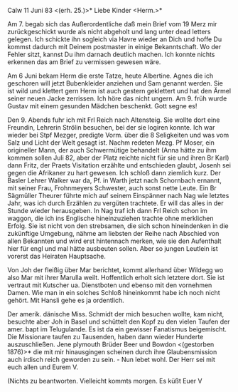  Calw 11 Juni 83
 <(erh. 25.)>*
Liebe Kinder <Herm.>*

Am 7. begab sich das Außerordentliche daß mein Brief vom 19 Merz mir zurückgeschickt wurde als nicht abgeholt und lang unter dead letters gelegen. Ich schickte ihn sogleich via Havre wieder an Dich und hoffe Du kommst dadurch mit Deinem postmaster in einige Bekanntschaft. Wo der Fehler sitzt, kannst Du ihm darnach deutlich machen. Ich konnte nichts erkennen das am Brief zu vermissen gewesen wäre.

Am 6 Juni bekam Herm die erste Tatze, heute Albertine. Agnes die ich geschoren will jetzt Bubenkleider anziehen und Sam genannt werden. Sie ist wild und klettert gern Herm ist auch gestern geklettert und hat den Ärmel seiner neuen Jacke zerrissen. Ich höre das nicht ungern. Am 9. früh wurde Gustav mit einem gesunden Mädchen beschenkt. Gott segne es!

Den 9. Abends fuhr ich mit Frl Reich nach Altensteig. Sie wollte dort eine Freundin, Lehrerin Strölin besuchen, bei der sie logiren konnte. Ich war wieder bei Stpf Mezger, predigte Vorm. über die 8 Seligkeiten und was vom Salz und Licht der Welt gesagt ist. Nachm redeten Mezg. Pf Moser, ein origineller Mann, der auch Schwermütige behandelt (Anna hätte zu ihm kommen sollen Juli 82, aber der Platz reichte nicht für sie und ihren Br Karl) dann Fritz, der Praets Visitation erzählte und entschieden glaubt, Josenh sei gegen die Afrikaner zu hart gewesen. Ich schloß dann ziemlich kurz. 
Der Basler Lehrer Walker war da, Pf. in Warth jetzt nach Schornbach ernannt, mit seiner Frau, Frohnmeyers Schwester, auch sonst nette Leute. Ein Br Sägmüller Theurer führte mich auf seinem Einspänner nach Nag wie letztes Jahr, was ich durch Erzählen zu vergüten trachtete. Er will das alles in der Stunde wieder herausgeben. In Nag traf ich dann Frl Reich schon im waggon, die ich ins Englische hineinzuziehen trachte ohne merklichen Erfolg. Sie ist nicht von den strebsamen, die sich schon hineindenken in die zukünftige Umgebung, nähme am liebsten der Reihe nach Abschied von allen Bekannten und wird erst hintennach merken, wie sie den Aufenthalt hier für engl und mal hätte ausbeuten sollen. Aber so jungen Leutlein ist vorerst das Heiraten Hauptsache.

Von Joh der fleißig über Mar berichtet, kommt allerhand über Wildegg wo also Mar mit ihrer Marulla weilt. Hoffentlich erholt sich letztere dort. Sie ist vertraut mit Kutscher ua. Dienstboten und ebenso mit den vornehmen Damen. Wie man in ein solches Schloß hineinkommt habe ich noch nicht gehört. Mit Hansli gehe es ja ordentlich.

Der amerik. dänische Miss. Schmidt der mich besuchen wollte, kam nicht, besuchte aber Joh in Basel und schüttelt den Kopf zu den vielen Taufen der amer. bapt im Telugulande. Es ist da ein gewisser Fanatismus beigemischt. Die Missionare taufen zu Tausenden, haben dann wieder Hunderte auszuschließen. Jene plymouth Brüder Beer und Bowdon <(gestorben 1876)>* die mit mir hinausgingen scheinen durch ihre Glaubensmission auch irdisch reich geworden zu sein. - Nun lebet wohl. Der Herr sei mit euch allen und  Eurem V.

(Nichts zu beantworten. Vielleicht kommts morgen. Es küßt
 Euer V
